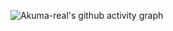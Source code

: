 ![Akuma-real's github activity graph](https://github-readme-activity-graph.vercel.app/graph?username=Akuma-real)
